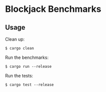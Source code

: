 # Blockjack Benchmarks

## Usage

Clean up:

	$ cargo clean

Run the benchmarks:

	$ cargo run --release

Run the tests:

	$ cargo test --release
